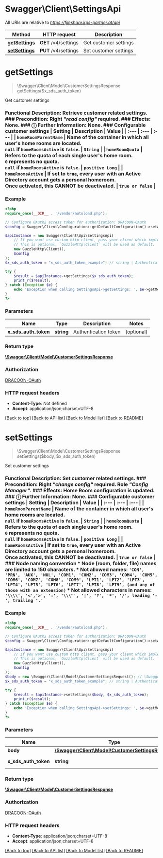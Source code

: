 # Swagger\Client\SettingsApi

All URIs are relative to *https://fileshare.kps-partner.at/api*

Method | HTTP request | Description
------------- | ------------- | -------------
[**getSettings**](SettingsApi.md#getSettings) | **GET** /v4/settings | Get customer settings
[**setSettings**](SettingsApi.md#setSettings) | **PUT** /v4/settings | Set customer settings


# **getSettings**
> \Swagger\Client\Model\CustomerSettingsResponse getSettings($x_sds_auth_token)

Get customer settings

### Functional Description:   Retrieve customer related settings.   ### Precondition: Right _\"read config\"_ required.  ### Effects: None.  ### &#9432; Further Information: None.  ### Configurable customer settings  | Setting | Description | Value | | :--- | :--- | :--- | | **`homeRoomParentName`** | Name of the container in which all user's home rooms are located.<br>`null` if **`homeRoomsActive`** is `false`. | `String` | | **`homeRoomQuota`** | Refers to the quota of each single user's home room.<br>`0` represents no quota.<br>`null` if **`homeRoomsActive`** is `false`. | `positive Long` | | **`homeRoomsActive`** | If set to `true`, every user with an Active Directory account gets a personal homeroom.<br>Once activated, this **CANNOT** be deactivated. | `true or false` |

### Example
```php
<?php
require_once(__DIR__ . '/vendor/autoload.php');

// Configure OAuth2 access token for authorization: DRACOON-OAuth
$config = Swagger\Client\Configuration::getDefaultConfiguration()->setAccessToken('YOUR_ACCESS_TOKEN');

$apiInstance = new Swagger\Client\Api\SettingsApi(
    // If you want use custom http client, pass your client which implements `GuzzleHttp\ClientInterface`.
    // This is optional, `GuzzleHttp\Client` will be used as default.
    new GuzzleHttp\Client(),
    $config
);
$x_sds_auth_token = "x_sds_auth_token_example"; // string | Authentication token

try {
    $result = $apiInstance->getSettings($x_sds_auth_token);
    print_r($result);
} catch (Exception $e) {
    echo 'Exception when calling SettingsApi->getSettings: ', $e->getMessage(), PHP_EOL;
}
?>
```

### Parameters

Name | Type | Description  | Notes
------------- | ------------- | ------------- | -------------
 **x_sds_auth_token** | **string**| Authentication token | [optional]

### Return type

[**\Swagger\Client\Model\CustomerSettingsResponse**](../Model/CustomerSettingsResponse.md)

### Authorization

[DRACOON-OAuth](../../README.md#DRACOON-OAuth)

### HTTP request headers

 - **Content-Type**: Not defined
 - **Accept**: application/json;charset=UTF-8

[[Back to top]](#) [[Back to API list]](../../README.md#documentation-for-api-endpoints) [[Back to Model list]](../../README.md#documentation-for-models) [[Back to README]](../../README.md)

# **setSettings**
> \Swagger\Client\Model\CustomerSettingsResponse setSettings($body, $x_sds_auth_token)

Set customer settings

### Functional Description:   Set customer related settings.  ### Precondition: Right _\"change config\"_ required.   Role _\"Config Manager\"_.  ### Effects: Home Room configuration is updated.   ### &#9432; Further Information: None.  ### Configurable customer settings  | Setting | Description | Value | | :--- | :--- | :--- | | **`homeRoomParentName`** | Name of the container in which all user's home rooms are located.<br>`null` if **`homeRoomsActive`** is `false`. | `String` | | **`homeRoomQuota`** | Refers to the quota of each single user's home room.<br>`0` represents no quota.<br>`null` if **`homeRoomsActive`** is `false`. | `positive Long` | | **`homeRoomsActive`** | If set to `true`, every user with an Active Directory account gets a personal homeroom.<br>Once activated, this **CANNOT** be deactivated. | `true or false` |  ### Node naming convention  * Node (room, folder, file) names are limited to **150** characters.  * Not allowed names:   `'CON', 'PRN', 'AUX', 'NUL', 'COM1', 'COM2', 'COM3', 'COM4', 'COM5', 'COM6', 'COM7', 'COM8', 'COM9', 'LPT1', 'LPT2', 'LPT3', 'LPT4', 'LPT5', 'LPT6', 'LPT7', 'LPT8', 'LPT9', (and any of those with an extension)`  * Not allowed characters in names:   `'\\\\', '<','>', ':', '\\\"', '|', '?', '*', '/', leading '-', trailing '.' `

### Example
```php
<?php
require_once(__DIR__ . '/vendor/autoload.php');

// Configure OAuth2 access token for authorization: DRACOON-OAuth
$config = Swagger\Client\Configuration::getDefaultConfiguration()->setAccessToken('YOUR_ACCESS_TOKEN');

$apiInstance = new Swagger\Client\Api\SettingsApi(
    // If you want use custom http client, pass your client which implements `GuzzleHttp\ClientInterface`.
    // This is optional, `GuzzleHttp\Client` will be used as default.
    new GuzzleHttp\Client(),
    $config
);
$body = new \Swagger\Client\Model\CustomerSettingsRequest(); // \Swagger\Client\Model\CustomerSettingsRequest | body
$x_sds_auth_token = "x_sds_auth_token_example"; // string | Authentication token

try {
    $result = $apiInstance->setSettings($body, $x_sds_auth_token);
    print_r($result);
} catch (Exception $e) {
    echo 'Exception when calling SettingsApi->setSettings: ', $e->getMessage(), PHP_EOL;
}
?>
```

### Parameters

Name | Type | Description  | Notes
------------- | ------------- | ------------- | -------------
 **body** | [**\Swagger\Client\Model\CustomerSettingsRequest**](../Model/CustomerSettingsRequest.md)| body |
 **x_sds_auth_token** | **string**| Authentication token | [optional]

### Return type

[**\Swagger\Client\Model\CustomerSettingsResponse**](../Model/CustomerSettingsResponse.md)

### Authorization

[DRACOON-OAuth](../../README.md#DRACOON-OAuth)

### HTTP request headers

 - **Content-Type**: application/json;charset=UTF-8
 - **Accept**: application/json;charset=UTF-8

[[Back to top]](#) [[Back to API list]](../../README.md#documentation-for-api-endpoints) [[Back to Model list]](../../README.md#documentation-for-models) [[Back to README]](../../README.md)

